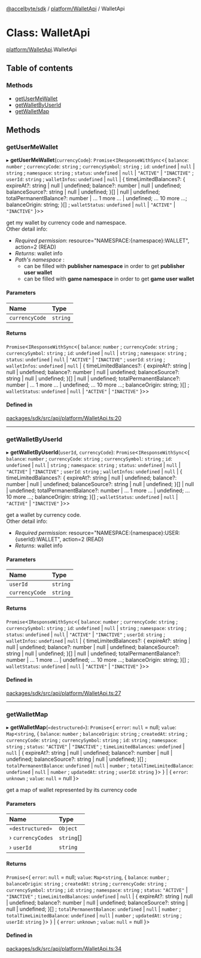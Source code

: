[@accelbyte/sdk](../README.md) / [platform/WalletApi](../modules/platform_WalletApi.md) / WalletApi

# Class: WalletApi

[platform/WalletApi](../modules/platform_WalletApi.md).WalletApi

## Table of contents

### Methods

- [getUserMeWallet](platform_WalletApi.WalletApi.md#getusermewallet)
- [getWalletByUserId](platform_WalletApi.WalletApi.md#getwalletbyuserid)
- [getWalletMap](platform_WalletApi.WalletApi.md#getwalletmap)

## Methods

### getUserMeWallet

▸ **getUserMeWallet**(`currencyCode`): `Promise`<`IResponseWithSync`<{ `balance`: `number` ; `currencyCode`: `string` ; `currencySymbol`: `string` ; `id`: `undefined` \| ``null`` \| `string` ; `namespace`: `string` ; `status`: `undefined` \| ``null`` \| ``"ACTIVE"`` \| ``"INACTIVE"`` ; `userId`: `string` ; `walletInfos`: `undefined` \| ``null`` \| { timeLimitedBalances?: { expireAt?: string \| null \| undefined; balance?: number \| null \| undefined; balanceSource?: string \| null \| undefined; }[] \| null \| undefined; totalPermanentBalance?: number \| ... 1 more ... \| undefined; ... 10 more ...; balanceOrigin: string; }[] ; `walletStatus`: `undefined` \| ``null`` \| ``"ACTIVE"`` \| ``"INACTIVE"``  }\>\>

get my wallet by currency code and namespace.<br>Other detail info: <ul><li><i>Required permission</i>: resource="NAMESPACE:{namespace}:WALLET", action=2 (READ)</li><li><i>Returns</i>: wallet info</li><li><i>Path's namespace</i> : <ul>   <li>can be filled with <b>publisher namespace</b> in order to get <b>publisher user wallet</b></li>   <li>can be filled with <b>game namespace</b> in order to get <b>game user wallet</b></li>   </ul></li></ul>

#### Parameters

| Name | Type |
| :------ | :------ |
| `currencyCode` | `string` |

#### Returns

`Promise`<`IResponseWithSync`<{ `balance`: `number` ; `currencyCode`: `string` ; `currencySymbol`: `string` ; `id`: `undefined` \| ``null`` \| `string` ; `namespace`: `string` ; `status`: `undefined` \| ``null`` \| ``"ACTIVE"`` \| ``"INACTIVE"`` ; `userId`: `string` ; `walletInfos`: `undefined` \| ``null`` \| { timeLimitedBalances?: { expireAt?: string \| null \| undefined; balance?: number \| null \| undefined; balanceSource?: string \| null \| undefined; }[] \| null \| undefined; totalPermanentBalance?: number \| ... 1 more ... \| undefined; ... 10 more ...; balanceOrigin: string; }[] ; `walletStatus`: `undefined` \| ``null`` \| ``"ACTIVE"`` \| ``"INACTIVE"``  }\>\>

#### Defined in

[packages/sdk/src/api/platform/WalletApi.ts:20](https://github.com/AccelByte/accelbyte-web-sdk/blob/4759e62/packages/sdk/src/api/platform/WalletApi.ts#L20)

___

### getWalletByUserId

▸ **getWalletByUserId**(`userId`, `currencyCode`): `Promise`<`IResponseWithSync`<{ `balance`: `number` ; `currencyCode`: `string` ; `currencySymbol`: `string` ; `id`: `undefined` \| ``null`` \| `string` ; `namespace`: `string` ; `status`: `undefined` \| ``null`` \| ``"ACTIVE"`` \| ``"INACTIVE"`` ; `userId`: `string` ; `walletInfos`: `undefined` \| ``null`` \| { timeLimitedBalances?: { expireAt?: string \| null \| undefined; balance?: number \| null \| undefined; balanceSource?: string \| null \| undefined; }[] \| null \| undefined; totalPermanentBalance?: number \| ... 1 more ... \| undefined; ... 10 more ...; balanceOrigin: string; }[] ; `walletStatus`: `undefined` \| ``null`` \| ``"ACTIVE"`` \| ``"INACTIVE"``  }\>\>

get a wallet by currency code.<br>Other detail info: <ul><li><i>Required permission</i>: resource="NAMESPACE:{namespace}:USER:{userId}:WALLET", action=2 (READ)</li><li><i>Returns</i>: wallet info</li></ul>

#### Parameters

| Name | Type |
| :------ | :------ |
| `userId` | `string` |
| `currencyCode` | `string` |

#### Returns

`Promise`<`IResponseWithSync`<{ `balance`: `number` ; `currencyCode`: `string` ; `currencySymbol`: `string` ; `id`: `undefined` \| ``null`` \| `string` ; `namespace`: `string` ; `status`: `undefined` \| ``null`` \| ``"ACTIVE"`` \| ``"INACTIVE"`` ; `userId`: `string` ; `walletInfos`: `undefined` \| ``null`` \| { timeLimitedBalances?: { expireAt?: string \| null \| undefined; balance?: number \| null \| undefined; balanceSource?: string \| null \| undefined; }[] \| null \| undefined; totalPermanentBalance?: number \| ... 1 more ... \| undefined; ... 10 more ...; balanceOrigin: string; }[] ; `walletStatus`: `undefined` \| ``null`` \| ``"ACTIVE"`` \| ``"INACTIVE"``  }\>\>

#### Defined in

[packages/sdk/src/api/platform/WalletApi.ts:27](https://github.com/AccelByte/accelbyte-web-sdk/blob/4759e62/packages/sdk/src/api/platform/WalletApi.ts#L27)

___

### getWalletMap

▸ **getWalletMap**(`«destructured»`): `Promise`<{ `error`: ``null`` = null; `value`: `Map`<`string`, { `balance`: `number` ; `balanceOrigin`: `string` ; `createdAt`: `string` ; `currencyCode`: `string` ; `currencySymbol`: `string` ; `id`: `string` ; `namespace`: `string` ; `status`: ``"ACTIVE"`` \| ``"INACTIVE"`` ; `timeLimitedBalances`: `undefined` \| ``null`` \| { expireAt?: string \| null \| undefined; balance?: number \| null \| undefined; balanceSource?: string \| null \| undefined; }[] ; `totalPermanentBalance`: `undefined` \| ``null`` \| `number` ; `totalTimeLimitedBalance`: `undefined` \| ``null`` \| `number` ; `updatedAt`: `string` ; `userId`: `string`  }\>  } \| { `error`: `unknown` ; `value`: ``null`` = null }\>

get a map of wallet represented by its currency code

#### Parameters

| Name | Type |
| :------ | :------ |
| `«destructured»` | `Object` |
| › `currencyCodes` | `string`[] |
| › `userId` | `string` |

#### Returns

`Promise`<{ `error`: ``null`` = null; `value`: `Map`<`string`, { `balance`: `number` ; `balanceOrigin`: `string` ; `createdAt`: `string` ; `currencyCode`: `string` ; `currencySymbol`: `string` ; `id`: `string` ; `namespace`: `string` ; `status`: ``"ACTIVE"`` \| ``"INACTIVE"`` ; `timeLimitedBalances`: `undefined` \| ``null`` \| { expireAt?: string \| null \| undefined; balance?: number \| null \| undefined; balanceSource?: string \| null \| undefined; }[] ; `totalPermanentBalance`: `undefined` \| ``null`` \| `number` ; `totalTimeLimitedBalance`: `undefined` \| ``null`` \| `number` ; `updatedAt`: `string` ; `userId`: `string`  }\>  } \| { `error`: `unknown` ; `value`: ``null`` = null }\>

#### Defined in

[packages/sdk/src/api/platform/WalletApi.ts:34](https://github.com/AccelByte/accelbyte-web-sdk/blob/4759e62/packages/sdk/src/api/platform/WalletApi.ts#L34)
